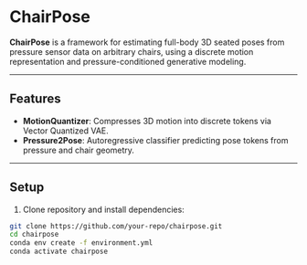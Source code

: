 # ChairPose

**ChairPose** is a framework for estimating full-body 3D seated poses from pressure sensor data on arbitrary chairs, using a discrete motion representation and pressure-conditioned generative modeling.

---

## Features

- **MotionQuantizer**: Compresses 3D motion into discrete tokens via Vector Quantized VAE.
- **Pressure2Pose**: Autoregressive classifier predicting pose tokens from pressure and chair geometry.

---

## Setup

1. Clone repository and install dependencies:

```bash
git clone https://github.com/your-repo/chairpose.git
cd chairpose
conda env create -f environment.yml
conda activate chairpose


